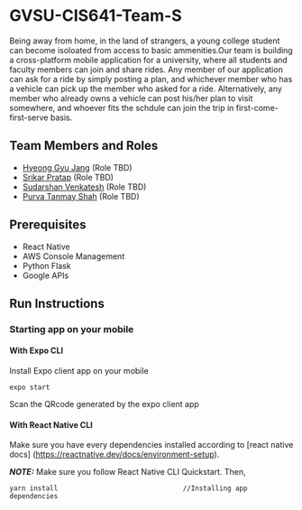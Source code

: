 # GVSU-CIS641-Team-S

Being away from home, in the land of strangers, a young college student can become isoloated from access to basic ammenities.Our team is building a cross-platform mobile application for a university, where all students and faculty members can join and share rides. Any member of our application can ask for a ride by simply posting a plan, and whichever member who has a vehicle can pick up the member who asked for a ride. Alternatively, any member who already owns a vehicle can post his/her plan to visit somewhere, and whoever fits the schdule can join the trip in first-come-first-serve basis.

## Team Members and Roles

* [Hyeong Gyu Jang](https://github.com/hyeonggyujang/CIS641-HW2-Jang) (Role TBD)
* [Srikar Pratap](https://github.com/SrikarPratap/CIS641-HW2-PRATAP) (Role TBD)
* [Sudarshan Venkatesh](https://github.com/sudsvenk/CIS641-HW2-VENKATESH) (Role TBD)
* [Purva Tanmay Shah](https://github.com/Purva8852/CIS641-HW2-SHAH#cis641-hw2-shah) (Role TBD)

## Prerequisites
* React Native
* AWS Console Management 
* Python Flask
* Google APIs

## Run Instructions

### Starting app on your mobile
#### With Expo CLI
Install Expo client app on your mobile <br>

`expo start`<br>

Scan the QRcode generated by the expo client app 

#### With React Native CLI

Make sure you have every dependencies installed according to [react native docs] (https://reactnative.dev/docs/environment-setup).

***NOTE:*** Make sure you follow React Native CLI Quickstart. 
Then, 
```block
yarn install                               //Installing app dependencies
